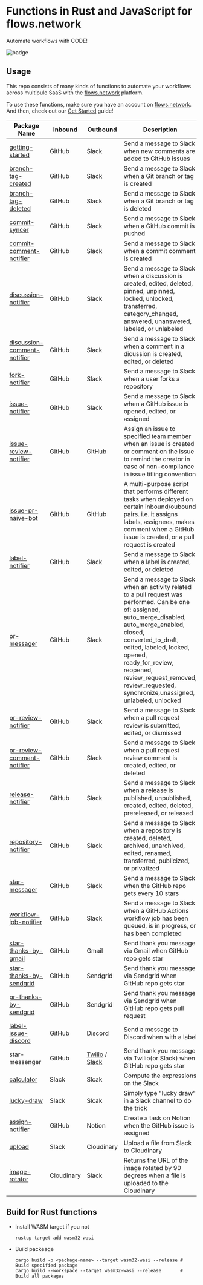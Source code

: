 # Functions in Rust and JavaScript for flows.network

Automate workflows with CODE!

![badge](https://github.com/second-state/flow-functions/workflows/build/badge.svg?style=flat-square)

## Usage

This repo consists of many kinds of functions to automate your workflows across multipule SaaS with the [flows.network](https://flows.network/) platform. 

To use these functions, make sure you have an account on [flows.network](https://flows.network/). And then, check out our [Get Started](https://docs.flows.network/docs/category/getting-started) guide!

| Package Name                                                             | Inbound | Outbound | Description                                                                                                                                                                                                                                                                                                                        |
|--------------------------------------------------------------------------| ------- | -------- |------------------------------------------------------------------------------------------------------------------------------------------------------------------------------------------------------------------------------------------------------------------------------------------------------------------------------------|
| [getting-started](github/slack/getting-started/)                         | GitHub | Slack | Send a message to Slack when new comments are added to GitHub issues                                                                                                                                                                                                                                                               |
| [branch-tag-created](github/slack/branch-tag-created/)                   | GitHub | Slack | Send a message to Slack when a Git branch or tag is created                                                                                                                                                                                                                                                                        |
| [branch-tag-deleted](github/slack/branch-tag-deleted/)                   | GitHub | Slack | Send a message to Slack when a Git branch or tag is deleted                                                                                                                                                                                                                                                                        |
| [commit-syncer](github/slack/commit-syncer/)                             | GitHub | Slack | Send a message to Slack when a GitHub commit is pushed                                                                                                                                                                                                                                                                             |
| [commit-comment-notifier](github/slack/commit-comment-notifier/)         | GitHub | Slack | Send a message to Slack when a commit comment is created                                                                                                                                                                                                                                                                           |
| [discussion-notifier](github/slack/discussion-notifier/)                 | GitHub | Slack | Send a message to Slack when a discussion is created, edited, deleted, pinned, unpinned, locked, unlocked, transferred, category_changed, answered, unanswered, labeled, or unlabeled                                                                                                                                              |
| [discussion-comment-notifier](github/slack/discussion-comment-notifier/) | GitHub | Slack | Send a message to Slack when a comment in a dicussion is created, edited, or deleted                                                                                                                                                                                                                                               |
| [fork-notifier](github/slack/fork-notifier/)                             | GitHub | Slack | Send a message to Slack when a user forks a repository                                                                                                                                                                                                                                                                             |
| [issue-notifier](github/slack/issue-notifier/)                           | GitHub | Slack | Send a message to Slack when a GitHub issue is opened, edited, or assigned                                                                                                                                                                                                                                                         |
| [issue-review-notifier](github/github/issue-review-notifier/)            | GitHub | GitHub | Assign an issue to specified team member when an issue is created or comment on the issue to remind the creator in case of non-compliance in issue titling convention                                                                                                                                                              |
| [issue-pr-naive-bot](github/github/issue-pr-naive-bot/)               | GitHub | GitHub | A multi-purpose script that performs different tasks when deployed on certain inbound/oubound pairs. i.e. it assigns labels, assignees, makes comment when a GitHub issue is created, or a pull request is created                                                                                                                 |
| [label-notifier](github/slack/label-notifier/)                           | GitHub | Slack | Send a message to Slack when a label is created, edited, or deleted                                                                                                                                                                                                                                                                |
| [pr-messager](github/slack/pr-messager/)                                 | GitHub | Slack | Send a message to Slack when an activity related to a pull request was performed. Can be one of: assigned, auto_merge_disabled, auto_merge_enabled, closed, converted_to_draft, edited, labeled, locked, opened, ready_for_review, reopened, review_request_removed, review_requested, synchronize,unassigned, unlabeled, unlocked |
| [pr-review-notifier](github/slack/pr-review-notifier/)                   | GitHub | Slack | Send a message to Slack when a pull request review is submitted, edited, or dismissed                                                                                                                                                                                                                                              |
| [pr-review-comment-notifier](github/slack/pr-review-comment-notifier/)   | GitHub | Slack | Send a message to Slack when a  pull request review comment is created, edited, or deleted                                                                                                                                                                                                                                         |
| [release-notifier](github/slack/release-notifier/)                       | GitHub | Slack | Send a message to Slack when a release is published, unpublished, created, edited, deleted, prereleased, or released                                                                                                                                                                                                               |
| [repository-notifier](github/slack/repository-notifier/)                 | GitHub | Slack | Send a message to Slack when a repository is created, deleted, archived, unarchived, edited, renamed, transferred, publicized, or privatized                                                                                                                                                                                       |
| [star-messager](github/slack/star-messager/)                             | GitHub | Slack | Send a message to Slack when the GitHub repo gets every 10 stars                                                                                                                                                                                                                                                                   |
| [workflow-job-notifier](github/slack/workflow-job-notifier/)             | GitHub | Slack | Send a message to Slack when a GitHub Actions workflow job has been queued, is in progress, or has been completed                                                                                                                                                                                                                  |
| [star-thanks-by-gmail](github/gmail/star-thanks-by-gmail/)               | GitHub | Gmail | Send thank you message via Gmail when GitHub repo gets star                                                                                                                                                                                                                                                                        |
| [star-thanks-by-sendgrid](github/sendgrid/star-thanks-by-sendgrid/)      | GitHub | Sendgrid | Send thank you message via Sendgrid when GitHub repo gets star                                                                                                                                                                                                                                                                     |
| [pr-thanks-by-sendgrid](github/sendgrid/pr-thanks-by-sendgrid/)      | GitHub | Sendgrid | Send thank you message via Sendgrid when GitHub repo gets pull request                                                                                                                                                                                                                                                             |
| [label-issue-discord](github/discord/issue-to-discord/)                  | GitHub | Discord | Send a message to Discord when  with a label                                                                                                                                                                                                                                                                                       |
| star-messenger                                                           | GitHub | [Twilio](github/twilio/star-messenger/) / [Slack](github/slack/star-messager/) | Send thank you message via Twilio(or Slack) when GitHub repo gets star                                                                                                                                                                                                                                                             |
| [calculator](slack/slack/calculator/)                                    | Slack | Slcak | Compute the expressions on the Slack                                                                                                                                                                                                                                                                                               |
| [lucky-draw](slack/slack/lucky-draw/)                                    | Slack | Slcak | Simply type "lucky draw" in a Slack channel to do the trick                                                                                                                                                                                                                                                                        |
| [assign-notifier](github/notion/assign-notifier/)                        | GitHub | Notion | Create a task on Notion when the GitHub issue is assigned                                                                                                                                                                                                                                                                          |
| [upload](slack/cloudinary/upload/)                                       | Slack | Cloudinary | Upload a file from Slack to Cloudinary                                                                                                                                                                                                                                                                                             |
| [image-rotator](cloudinary/slack/image-rotator/)                         | Cloudinary | Slack | Returns the URL of the image rotated by 90 degrees when a file is uploaded to the Cloudinary                                                                                                                                                                                                                                       |

## Build for Rust functions

* Install WASM target if you not

  ```shell
  rustup target add wasm32-wasi
  ```

* Build packeage

  ```shell
  cargo build -p <package-name> --target wasm32-wasi --release # Build specified package
  cargo build --workspace --target wasm32-wasi --release       # Build all packages
  ```
